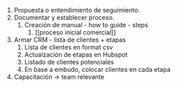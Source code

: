 1. Propuesta o entendimiento de seguimiento. 
2. Documentar y establecer proceso. 
	1. Creación de manual - how to guide - steps
		1. [[proceso inicial comercial]]
3. Armar CRM - lista de clientes + etapas
	1. Lista de clientes en format csv
	2. Actualzación de etapas en Hubspot
	3. Listado de clientes potenciales 
	4. En base a embudo, colocar clientes en cada etapa
4. Capacitación -> team relevante